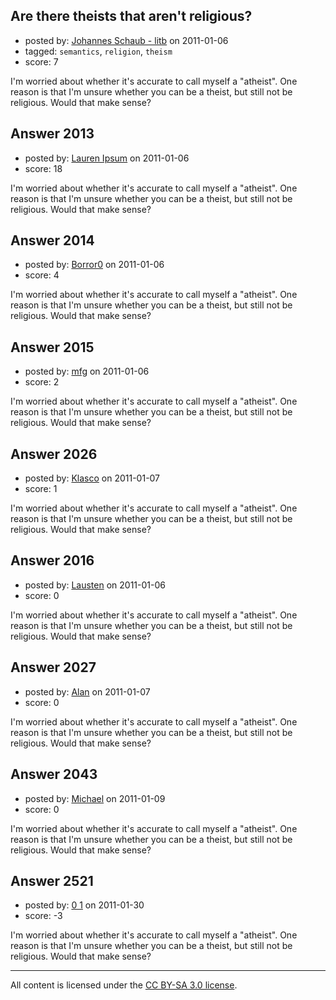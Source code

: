## Are there theists that aren't religious?

- posted by: [Johannes Schaub - litb](https://stackexchange.com/users/-1/29-johannes-schaub-litb) on 2011-01-06
- tagged: `semantics`, `religion`, `theism`
- score: 7

I'm worried about whether it's accurate to call myself a "atheist". One reason is that I'm unsure whether you can be a theist, but still not be religious. Would that make sense?


## Answer 2013

- posted by: [Lauren Ipsum](https://stackexchange.com/users/-1/71-lauren-ipsum) on 2011-01-06
- score: 18

I'm worried about whether it's accurate to call myself a "atheist". One reason is that I'm unsure whether you can be a theist, but still not be religious. Would that make sense?


## Answer 2014

- posted by: [Borror0](https://stackexchange.com/users/-1/484-borror0) on 2011-01-06
- score: 4

I'm worried about whether it's accurate to call myself a "atheist". One reason is that I'm unsure whether you can be a theist, but still not be religious. Would that make sense?


## Answer 2015

- posted by: [mfg](https://stackexchange.com/users/-1/135-mfg) on 2011-01-06
- score: 2

I'm worried about whether it's accurate to call myself a "atheist". One reason is that I'm unsure whether you can be a theist, but still not be religious. Would that make sense?


## Answer 2026

- posted by: [Klasco](https://stackexchange.com/users/-1/731-klasco) on 2011-01-07
- score: 1

I'm worried about whether it's accurate to call myself a "atheist". One reason is that I'm unsure whether you can be a theist, but still not be religious. Would that make sense?


## Answer 2016

- posted by: [Lausten](https://stackexchange.com/users/-1/584-lausten) on 2011-01-06
- score: 0

I'm worried about whether it's accurate to call myself a "atheist". One reason is that I'm unsure whether you can be a theist, but still not be religious. Would that make sense?


## Answer 2027

- posted by: [Alan](https://stackexchange.com/users/-1/732-alan) on 2011-01-07
- score: 0

I'm worried about whether it's accurate to call myself a "atheist". One reason is that I'm unsure whether you can be a theist, but still not be religious. Would that make sense?


## Answer 2043

- posted by: [Michael](https://stackexchange.com/users/-1/377-michael) on 2011-01-09
- score: 0

I'm worried about whether it's accurate to call myself a "atheist". One reason is that I'm unsure whether you can be a theist, but still not be religious. Would that make sense?


## Answer 2521

- posted by: [0 1](https://stackexchange.com/users/-1/971-0-1) on 2011-01-30
- score: -3

I'm worried about whether it's accurate to call myself a "atheist". One reason is that I'm unsure whether you can be a theist, but still not be religious. Would that make sense?



---

All content is licensed under the [CC BY-SA 3.0 license](https://creativecommons.org/licenses/by-sa/3.0/).

